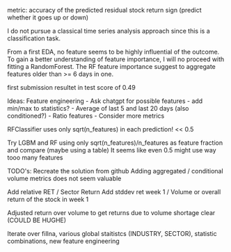 metric: accuracy of the predicted residual stock return sign (predict whether it goes up or down)

I do not pursue a classical time series analysis approach since this is a classification task.

From a first EDA, no feature seems to be highly influential of the outcome. To gain a better understanding of feature importance, I will no proceed with fitting a RandomForest. The RF feature importance suggest to aggregate features older than >= 6 days in one. 

first submission resultet in test score of 0.49

Ideas: 
Feature engineering
    - Ask chatgpt for possible features
    - add min/max to statistics?
    - Average of last 5 and last 20 days (also conditioned?)
    - Ratio features
    - Consider more metrics


RFClassifier uses only sqrt(n_features) in each prediction! << 0.5

Try LGBM and RF using only sqrt(n_features)/n_features as feature fraction and compare (maybe using a table)
It seems like even 0.5 might use way tooo many features



TODO's: 
Recreate the solution from github
Adding aggregated / conditional volume metrics does not seem valuable

Add relative RET / Sector Return
Add stddev ret week 1 / Volume or overall return of the stock in week 1

Adjusted return over volume to get returns due to volume shortage clear (COULD BE HUGHE)

Iterate over fillna, various global staitistcs (INDUSTRY, SECTOR), statistic combinations, new feature engineering